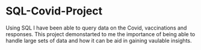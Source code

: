 # SQL-Covid-Project

Using SQL I have been able to query data on the Covid, vaccinations and responses. This project demonstarted to me the importance of being able to handle large sets of data and how it can be aid in gaining vaulable insights.  
